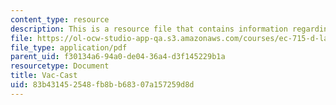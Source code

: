 ```yaml
---
content_type: resource
description: This is a resource file that contains information regarding vac-cast.
file: https://ol-ocw-studio-app-qa.s3.amazonaws.com/courses/ec-715-d-lab-disseminating-innovations-for-the-common-good-spring-2007/83b431452548fb8bb68307a157259d8d_MITEC_715S07_vaccast.pdf
file_type: application/pdf
parent_uid: f30134a6-94a0-de04-36a4-d3f145229b1a
resourcetype: Document
title: Vac-Cast
uid: 83b43145-2548-fb8b-b683-07a157259d8d
---
```

